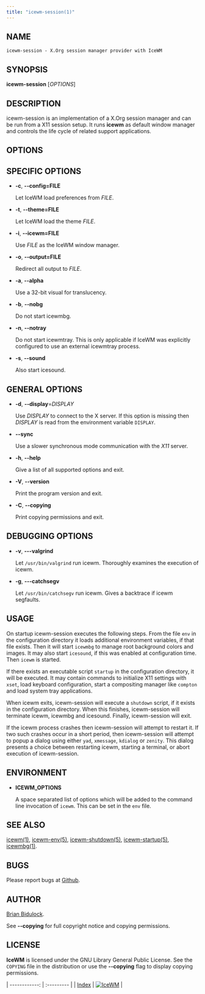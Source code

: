 ```yaml
---
title: "icewm-session(1)"
---
```

## NAME

    icewm-session - X.Org session manager provider with IceWM

## SYNOPSIS

**icewm-session** \[_OPTIONS_\]

## DESCRIPTION

icewm-session is an implementation of a X.Org session manager and can be
run from a X11 session setup. It runs **icewm** as default window manager
and controls the life cycle of related support applications.

## OPTIONS

## SPECIFIC OPTIONS

- **-c**, **--config=FILE**

    Let IceWM load preferences from _FILE_.

- **-t**, **--theme=FILE**

    Let IceWM load the theme _FILE_.

- **-i**, **--icewm=FILE**

    Use _FILE_ as the IceWM window manager.

- **-o**, **--output=FILE**

    Redirect all output to _FILE_.

- **-a**, **--alpha**

    Use a 32-bit visual for translucency.

- **-b**, **--nobg**

    Do not start icewmbg.

- **-n**, **--notray**

    Do not start icewmtray.
    This is only applicable if IceWM was explicitly configured
    to use an external icewmtray process.

- **-s**, **--sound**

    Also start icesound.

## GENERAL OPTIONS

- **-d**, **--display**=_DISPLAY_

    Use _DISPLAY_ to connect to the X server.
    If this option is missing then _DISPLAY_
    is read from the environment variable `DISPLAY`.

- **--sync**

    Use a slower synchronous mode communication with the _X11_ server.

- **-h**, **--help**

    Give a list of all supported options and exit.

- **-V**, **--version**

    Print the program version and exit.

- **-C**, **--copying**

    Print copying permissions and exit.

## DEBUGGING OPTIONS

- **-v**, **---valgrind**

    Let `/usr/bin/valgrind` run icewm.
    Thoroughly examines the execution of icewm.

- **-g**, **---catchsegv**

    Let `/usr/bin/catchsegv` run icewm.
    Gives a backtrace if icewm segfaults.

## USAGE

On startup icewm-session executes the following steps.
From the file `env` in the configuration directory
it loads additional environment variables, if that file exists.
Then it will start `icewmbg` to manage root background colors and images.
It may also start `icesound`, if this was enabled at configuration time.
Then `icewm` is started.

If there exists an executable script `startup` in the configuration
directory, it will be executed. It may contain commands to initialize X11
settings with `xset`, load keyboard configuration, start a compositing
manager like `compton` and load system tray applications.

When icewm exits, icewm-session will execute a `shutdown` script,
if it exists in the configuration directory.
When this finishes, icewm-session will terminate icewm, icewmbg
and icesound. Finally, icewm-session will exit.

If the icewm process crashes then icewm-session will attempt to restart
it. If two such crashes occur in a short period, then icewm-session will
attempt to popup a dialog using either `yad`, `xmessage`, `kdialog`
or `zenity`.  This dialog presents a choice between restarting icewm,
starting a terminal, or abort execution of icewm-session.

## ENVIRONMENT

- **ICEWM\_OPTIONS**

    A space separated list of options which will be added to the command
    line invocation of `icewm`. This can be set in the `env` file.

## SEE ALSO

[icewm(1)](icewm),
[icewm-env(5)](icewm-env),
[icewm-shutdown(5)](icewm-shutdown),
[icewm-startup(5)](icewm-startup),
[icewmbg(1)](icewmbg).

## BUGS

Please report bugs at [Github](https://github.com/bbidulock/icewm/issues).

## AUTHOR

[Brian Bidulock](mailto:bidulock@openss7.org).

See **--copying** for full copyright notice and copying permissions.

## LICENSE

**IceWM** is licensed under the GNU Library General Public License.
See the `COPYING` file in the distribution or use the **--copying** flag
to display copying permissions.

| ------------: | :--------- |
| [Index](/man) | [![IceWM](/images/logom.jpg "ice-wm.org")](https://ice-wm.org "ice-wm.org") |
